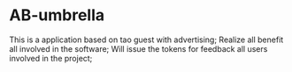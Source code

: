 # AB-umbrella
This is a application based on tao guest with advertising; Realize all benefit all involved in the software; Will issue the tokens for feedback all users involved in the project; 

